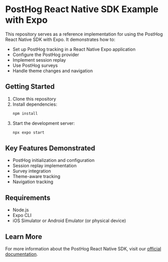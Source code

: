 # PostHog React Native SDK Example with Expo

This repository serves as a reference implementation for using the PostHog React Native SDK with Expo. It demonstrates how to:

- Set up PostHog tracking in a React Native Expo application
- Configure the PostHog provider
- Implement session replay
- Use PostHog surveys
- Handle theme changes and navigation

## Getting Started

1. Clone this repository
2. Install dependencies:
   ```bash
   npm install
   ```
3. Start the development server:
   ```bash
   npx expo start
   ```

## Key Features Demonstrated

- PostHog initialization and configuration
- Session replay implementation
- Survey integration
- Theme-aware tracking
- Navigation tracking

## Requirements

- Node.js
- Expo CLI
- iOS Simulator or Android Emulator (or physical device)

## Learn More

For more information about the PostHog React Native SDK, visit our [official documentation](https://posthog.com/docs/integrate/client/react-native).
